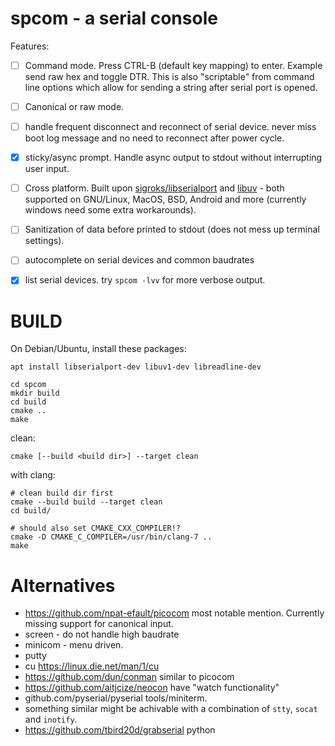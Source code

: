 
spcom - a serial console
========================


Features:
- [ ] Command mode. Press CTRL-B (default key mapping) to enter. Example send
  raw hex and toggle DTR. This is also "scriptable" from command line options
  which allow for sending a string after serial port is opened.

- [ ] Canonical or raw mode.

- [ ] handle frequent disconnect and reconnect of serial device.
  never miss boot log message and no need to reconnect after power cycle.

- [x] sticky/async prompt. Handle async output to stdout without interrupting user input.

- [ ] Cross platform. Built upon
  [sigroks/libserialport](https://sigrok.org/wiki/Libserialport) and
  [libuv](https://libuv.org/) - both supported on GNU/Linux, MacOS, BSD,
  Android and more (currently windows need some extra workarounds).

- [ ] Sanitization of data before printed to stdout (does not mess up terminal settings).

- [ ] autocomplete on serial devices and common baudrates

- [x] list serial devices. try `spcom -lvv` for more verbose output.



BUILD
=====
On Debian/Ubuntu, install these packages:
```
apt install libserialport-dev libuv1-dev libreadline-dev
```

```
cd spcom
mkdir build
cd build
cmake ..
make
```

clean:
```
cmake [--build <build dir>] --target clean
```

with clang:
```
# clean build dir first
cmake --build build --target clean
cd build/

# should also set CMAKE_CXX_COMPILER!?
cmake -D CMAKE_C_COMPILER=/usr/bin/clang-7 ..
make
```



Alternatives
============

- https://github.com/npat-efault/picocom most notable mention. Currently missing support for canonical input.
- screen - do not handle high baudrate 
- minicom - menu driven.
- putty
- cu https://linux.die.net/man/1/cu
- https://github.com/dun/conman similar to picocom
- https://github.com/aitjcize/neocon have "watch functionality"
- github.com/pyserial/pyserial tools/miniterm. 
- something similar might be achivable with a combination of `stty`, `socat` and `inotify`. 
- https://github.com/tbird20d/grabserial python


